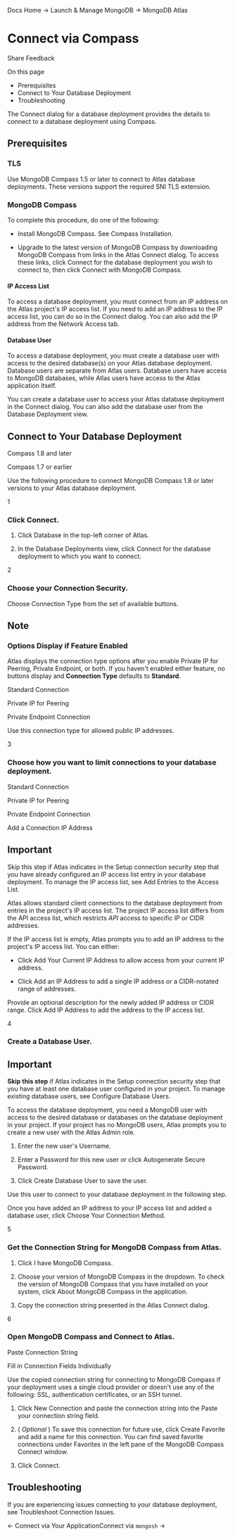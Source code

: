 Docs Home → Launch & Manage MongoDB → MongoDB Atlas

# Connect via Compass

Share Feedback

On this page

  * Prerequisites
  * Connect to Your Database Deployment
  * Troubleshooting

The Connect dialog for a database deployment provides the details to connect
to a database deployment using Compass.

## Prerequisites

### TLS

Use MongoDB Compass 1.5 or later to connect to Atlas database deployments.
These versions support the required SNI TLS extension.

### MongoDB Compass

To complete this procedure, do one of the following:

  * Install MongoDB Compass. See Compass Installation.

  * Upgrade to the latest version of MongoDB Compass by downloading MongoDB Compass from links in the Atlas Connect dialog. To access these links, click Connect for the database deployment you wish to connect to, then click Connect with MongoDB Compass.

#### IP Access List

To access a database deployment, you must connect from an IP address on the
Atlas project's IP access list. If you need to add an IP address to the IP
access list, you can do so in the Connect dialog. You can also add the IP
address from the Network Access tab.

#### Database User

To access a database deployment, you must create a database user with access
to the desired database(s) on your Atlas database deployment. Database users
are separate from Atlas users. Database users have access to MongoDB
databases, while Atlas users have access to the Atlas application itself.

You can create a database user to access your Atlas database deployment in the
Connect dialog. You can also add the database user from the Database
Deployment view.

## Connect to Your Database Deployment

Compass 1.8 and later

Compass 1.7 or earlier

Use the following procedure to connect MongoDB Compass 1.8 or later versions
to your Atlas database deployment.

1

### Click Connect.

  1. Click Database in the top-left corner of Atlas.

  2. In the Database Deployments view, click Connect for the database deployment to which you want to connect.

2

### Choose your Connection Security.

Choose Connection Type from the set of available buttons.

## Note

### Options Display if Feature Enabled

Atlas displays the connection type options after you enable Private IP for
Peering, Private Endpoint, or both. If you haven't enabled either feature, no
buttons display and **Connection Type** defaults to **Standard**.

Standard Connection

Private IP for Peering

Private Endpoint Connection

Use this connection type for allowed public IP addresses.

3

### Choose how you want to limit connections to your database deployment.

Standard Connection

Private IP for Peering

Private Endpoint Connection

Add a Connection IP Address

## Important

Skip this step if Atlas indicates in the Setup connection security step that
you have already configured an IP access list entry in your database
deployment. To manage the IP access list, see Add Entries to the Access List.

Atlas allows standard client connections to the database deployment from
entries in the project's IP access list. The project IP access list differs
from the API access list, which restricts _API_ access to specific IP or CIDR
addresses.

If the IP access list is empty, Atlas prompts you to add an IP address to the
project's IP access list. You can either:

  * Click Add Your Current IP Address to allow access from your current IP address.

  * Click Add an IP Address to add a single IP address or a CIDR-notated range of addresses.

Provide an optional description for the newly added IP address or CIDR range.
Click Add IP Address to add the address to the IP access list.

4

### Create a Database User.

## Important

 **Skip this step** if Atlas indicates in the Setup connection security step
that you have at least one database user configured in your project. To manage
existing database users, see Configure Database Users.

To access the database deployment, you need a MongoDB user with access to the
desired database or databases on the database deployment in your project. If
your project has no MongoDB users, Atlas prompts you to create a new user with
the Atlas Admin role.

  1. Enter the new user's Username.

  2. Enter a Password for this new user or click Autogenerate Secure Password.

  3. Click Create Database User to save the user.

Use this user to connect to your database deployment in the following step.

Once you have added an IP address to your IP access list and added a database
user, click Choose Your Connection Method.

5

### Get the Connection String for MongoDB Compass from Atlas.

  1. Click I have MongoDB Compass.

  2. Choose your version of MongoDB Compass in the dropdown. To check the version of MongoDB Compass that you have installed on your system, click About MongoDB Compass in the application.

  3. Copy the connection string presented in the Atlas Connect dialog.

6

### Open MongoDB Compass and Connect to Atlas.

Paste Connection String

Fill in Connection Fields Individually

Use the copied connection string for connecting to MongoDB Compass if your
deployment uses a single cloud provider or doesn't use any of the following:
SSL, authentication certificates, or an SSH tunnel.

  1. Click New Connection and paste the connection string into the Paste your connection string field.

  2. ( _Optional_ ) To save this connection for future use, click Create Favorite and add a name for this connection. You can find saved favorite connections under Favorites in the left pane of the MongoDB Compass Connect window.

  3. Click Connect.

## Troubleshooting

If you are experiencing issues connecting to your database deployment, see
Troubleshoot Connection Issues.

← Connect via Your ApplicationConnect via `mongosh` →

